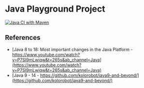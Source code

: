 # Java Playground Project

[![Java CI with Maven](https://github.com/shaunthomas999/java-playground/actions/workflows/maven.yml/badge.svg)](https://github.com/shaunthomas999/java-playground/actions/workflows/maven.yml)

## References

* [Java 8 to 18: Most important changes in the Java Platform - https://www.youtube.com/watch?v=P7SI9mLwiqw&t=265s&ab_channel=Java](https://www.youtube.com/watch?v=P7SI9mLwiqw&t=265s&ab_channel=Java)
* [Java 9 - 14 - https://github.com/kolorobot/java9-and-beyond/](https://github.com/kolorobot/java9-and-beyond/)
